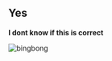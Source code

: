 ## Yes

**I dont know if this is correct**

![bingbong](/assets/images/https://user-images.githubusercontent.com/89953341/149852024-6189c541-f98b-47c6-9aa9-91df6fa5f360.jpg)
